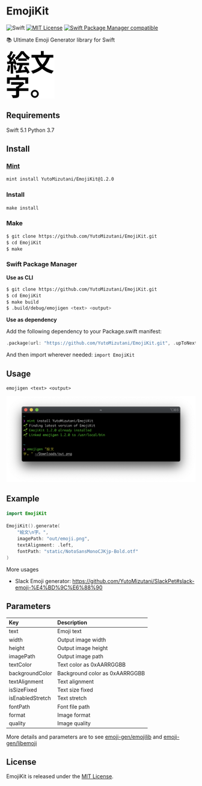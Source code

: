 # EmojiKit

![Swift](https://img.shields.io/badge/Swift-5.1-orange.svg)
[![MIT License](http://img.shields.io/badge/license-MIT-blue.svg?style=flat)](https://github.com/YutoMizutani/OperantKit/blob/master/LICENSE)
[![Swift Package Manager compatible](https://img.shields.io/badge/Swift%20Package%20Manager-compatible-brightgreen.svg)](https://github.com/apple/swift-package-manager)

📚 Ultimate Emoji Generator library for Swift

<img src="static/emoji.png" width="128" height="128" alt="EmojiKit"><br>

## Requirements

Swift 5.1
Python 3.7

## Install

### [Mint](https://github.com/yonaskolb/mint)
```sh
mint install YutoMizutani/EmojiKit@1.2.0
```

### Install
```
make install
```

### Make
```sh
$ git clone https://github.com/YutoMizutani/EmojiKit.git
$ cd EmojiKit
$ make
```

### Swift Package Manager

**Use as CLI**

```sh
$ git clone https://github.com/YutoMizutani/EmojiKit.git
$ cd EmojiKit
$ make build
$ .build/debug/emojigen <text> <output>
```

**Use as dependency**

Add the following dependency to your Package.swift manifest:

```swift
.package(url: "https://github.com/YutoMizutani/EmojiKit.git", .upToNextMinor(from: "1.2.0"),
```

And then import wherever needed: `import EmojiKit`

## Usage

```
emojigen <text> <output>
```

![mint.png](static/mint.png)<br>

## Example

```swift
import EmojiKit

EmojiKit().generate(
    "絵文\n字。",
    imagePath: "out/emoji.png",
    textAlignment: .left,
    fontPath: "static/NotoSansMonoCJKjp-Bold.otf"
)
```

More usages
- Slack Emoji generator: https://github.com/YutoMizutani/SlackPet#slack-emoji-%E4%BD%9C%E6%88%90

## Parameters

| Key | Description |
|:--|:--|
| text | Emoji text |
| width | Output image width |
| height | Output image height |
| imagePath | Output image path |
| textColor | Text color as 0xAARRGGBB |
| backgroundColor | Background color as 0xAARRGGBB |
| textAlignment | Text alignment |
| isSizeFixed | Text size fixed |
| isEnabledStretch | Text stretch |
| fontPath | Font file path |
| format | Image format |
| quality | Image quality |


More details and parameters are to see [emoji-gen/emojilib](https://github.com/emoji-gen/emojilib) and [emoji-gen/libemoji](https://github.com/emoji-gen/libemoji)

## License

EmojiKit is released under the [MIT License](https://github.com/YutoMizutani/EmojiKit/blob/master/LICENSE).
